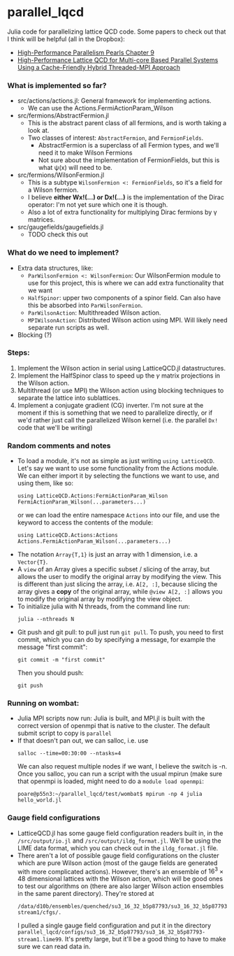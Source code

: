 # parallel_lqcd
Julia code for parallelizing lattice QCD code. Some papers to check out that I think will be helpful (all in the Dropbox):
- [High-Performance Parallelism Pearls Chapter 9](https://github.com/poare/parallel_lqcd/blob/main/Chapter-9---Wilson-Dslash-Kernel-From-Lattice_2015_High-Performance-Parallel.pdf)
- [High-Performance Lattice QCD for Multi-core Based Parallel Systems Using a Cache-Friendly Hybrid Threaded-MPI Approach](https://ieeexplore.ieee.org/stamp/stamp.jsp?tp=&arnumber=6114421)

### What is implemented so far?
- src/actions/actions.jl: General framework for implementing actions.
  - We can use the Actions.FermiActionParam_Wilson
- src/fermions/AbstractFermion.jl
  - This is the abstract parent class of all fermions, and is worth taking a look at.
  - Two classes of interest: ```AbstractFermion```, and ```FermionFields```.
    - AbstractFermion is a superclass of all Fermion types, and we'll need it to make Wilson Fermions
    - Not sure about the implementation of FermionFields, but this is what ψ(x) will need to be.
- src/fermions/WilsonFermion.jl
  - This is a subtype ```WilsonFermion <: FermionFields```, so it's a field for a Wilson fermion.
  - I believe **either Wx!(...) or Dx!(...)** is the implementation of the Dirac operator: I'm not yet sure which one it is though.
  - Also a lot of extra functionality for multiplying Dirac fermions by γ matrices.
- src/gaugefields/gaugefields.jl
  - TODO check this out

### What do we need to implement?
- Extra data structures, like:
  - ```ParWilsonFermion <: WilsonFermion```: Our WilsonFermion module to use for this project, this is where we can add extra functionality that we want
  - ```HalfSpinor```: upper two components of a spinor field. Can also have this be absorbed into ```ParWilsonFermion```.
  - ```ParWilsonAction```: Multithreaded Wilson action.
  - ```MPIWilsonAction```: Distributed Wilson action using MPI. Will likely need separate run scripts as well.
- Blocking (?)

### Steps:
1. Implement the Wilson action in serial using LatticeQCD.jl datastructures.
2. Implement the HalfSpinor class to speed up the $\gamma$ matrix projections in the Wilson action.
3. Multithread (or use MPI) the Wilson action using blocking techniques to separate the lattice into sublattices.
4. Implement a conjugate gradient (CG) inverter. I'm not sure at the moment if this is something that we need to parallelize directly, or if we'd rather just call the parallelized Wilson kernel (i.e. the parallel ```Dx!``` code that we'll be writing)

### Random comments and notes
- To load a module, it's not as simple as just writing ```using LatticeQCD```. Let's say we want to use some functionality from the Actions module. We can either import it by selecting the functions we want to use, and using them, like so:
  ```
  using LatticeQCD.Actions:FermiActionParam_Wilson
  FermiActionParam_Wilson(...parameters...)
  ```
  or we can load the entire namespace ```Actions``` into our file, and use the keyword to access the contents of the module:
  ```
  using LatticeQCD.Actions:Actions
  Actions.FermiActionParam_Wilson(...parameters...)
  ```
- The notation ```Array{T,1}``` is just an array with 1 dimension, i.e. a ```Vector{T}```.
- A ```view``` of an Array gives a specific subset / slicing of the array, but allows the user to modify the original array by modifying the view. This is different than just slicing the array, i.e. ```A[2, :]```, because slicing the array gives a **copy** of the original array, while ```@view A[2, :]``` allows you to modify the original array by modifying the view object.
- To initialize julia with N threads, from the command line run:
  ```
  julia --nthreads N
  ```
- Git push and git pull: to pull just run ```git pull```. To push, you need to first commit, which you can do by specifying a message, for example the message "first commit":
  ```
  git commit -m "first commit"
  ```
  Then you should push:
  ```
  git push
  ```

### Running on wombat:
- Julia MPI scripts now run: Julia is built, and MPI.jl is built with the correct version of openmpi that is native to the cluster.
  The default submit script to copy is ```parallel```
- If that doesn't pan out, we can salloc, i.e. use
  ```
  salloc --time=00:30:00 --ntasks=4
  ```
  We can also request multiple nodes if we want, I believe the switch is -n.
  Once you salloc, you can run a script with the usual mpirun (make sure that
  openmpi is loaded, might need to do a ```module load openmpi```:
  ```
  poare@p55n3:~/parallel_lqcd/test/wombat$ mpirun -np 4 julia hello_world.jl
  ```

### Gauge field configurations
- LatticeQCD.jl has some gauge field configuration readers built in, in the ```/src/output/io.jl``` and ```/src/output/ildg_format.jl```. We'll
  be using the LIME data format, which you can check out in the ```ildg_format.jl``` file.
- There aren't a lot of possible gauge field configurations on the cluster which are pure Wilson action (most of the gauge fields are generated with more complicated actions). However, there's an ensemble of $16^3\times 48$ dimensional lattices with the Wilson action, which will be good ones to test our algorithms on (there are also larger Wilson action ensembles in the same parent directory). They're stored at
  ```
  /data/d10b/ensembles/quenched/su3_16_32_b5p87793/su3_16_32_b5p87793-stream1/cfgs/.
  ```
  I pulled a single gauge field configuration and put it in the directory ```parallel_lqcd/configs/su3_16_32_b5p87793/su3_16_32_b5p87793-stream1.lime99```. It's pretty large, but it'll be a good thing to have to make sure we can read data in. 
